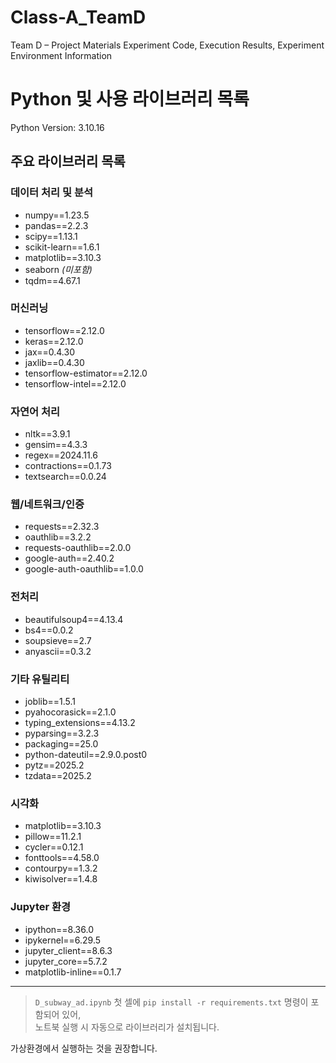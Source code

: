 # Class-A_TeamD
Team D – Project Materials Experiment Code, Execution Results, Experiment Environment Information

# Python 및 사용 라이브러리 목록

 Python Version: 3.10.16

## 주요 라이브러리 목록

### 데이터 처리 및 분석
- numpy==1.23.5  
- pandas==2.2.3  
- scipy==1.13.1  
- scikit-learn==1.6.1  
- matplotlib==3.10.3  
- seaborn *(미포함)*  
- tqdm==4.67.1  

### 머신러닝 
- tensorflow==2.12.0  
- keras==2.12.0  
- jax==0.4.30  
- jaxlib==0.4.30  
- tensorflow-estimator==2.12.0  
- tensorflow-intel==2.12.0  

### 자연어 처리 
- nltk==3.9.1  
- gensim==4.3.3  
- regex==2024.11.6  
- contractions==0.1.73  
- textsearch==0.0.24  

### 웹/네트워크/인증
- requests==2.32.3  
- oauthlib==3.2.2  
- requests-oauthlib==2.0.0  
- google-auth==2.40.2  
- google-auth-oauthlib==1.0.0  

### 전처리
- beautifulsoup4==4.13.4  
- bs4==0.0.2  
- soupsieve==2.7  
- anyascii==0.3.2  

### 기타 유틸리티
- joblib==1.5.1  
- pyahocorasick==2.1.0  
- typing_extensions==4.13.2  
- pyparsing==3.2.3  
- packaging==25.0  
- python-dateutil==2.9.0.post0  
- pytz==2025.2  
- tzdata==2025.2  

### 시각화
- matplotlib==3.10.3  
- pillow==11.2.1  
- cycler==0.12.1  
- fonttools==4.58.0  
- contourpy==1.3.2  
- kiwisolver==1.4.8  

### Jupyter 환경
- ipython==8.36.0  
- ipykernel==6.29.5  
- jupyter_client==8.6.3  
- jupyter_core==5.7.2  
- matplotlib-inline==0.1.7  

---

> `D_subway_ad.ipynb` 첫 셀에 `pip install -r requirements.txt` 명령이 포함되어 있어,  
노트북 실행 시 자동으로 라이브러리가 설치됩니다.

가상환경에서 실행하는 것을 권장합니다.
